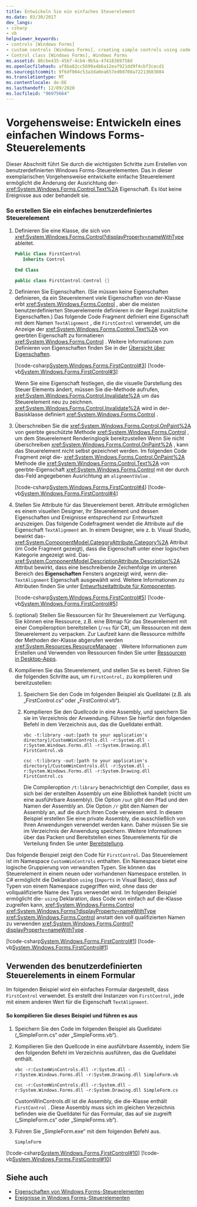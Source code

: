 ```yaml
---
title: Entwickeln Sie ein einfaches Steuerelement
ms.date: 03/30/2017
dev_langs:
- csharp
- vb
helpviewer_keywords:
- controls [Windows Forms]
- custom controls [Windows Forms], creating simple controls using code
- Control class [Windows Forms], Windows Forms
ms.assetid: 86cbe435-45b7-4cb4-9b5a-47418369758d
ms.openlocfilehash: af8ba82cc5699a4b6a12eaf921dd9f4cbf3cecd1
ms.sourcegitcommit: 9f6df084c53a3da0ea657ed0d708a72213683084
ms.translationtype: MT
ms.contentlocale: de-DE
ms.lasthandoff: 12/09/2020
ms.locfileid: "96975664"
---
```

# <a name="how-to-develop-a-simple-windows-forms-control"></a>Vorgehensweise: Entwickeln eines einfachen Windows Forms-Steuerelements

Dieser Abschnitt führt Sie durch die wichtigsten Schritte zum Erstellen von benutzerdefinierten Windows Forms-Steuerelementen. Das in dieser exemplarischen Vorgehensweise entwickelte einfache Steuerelement ermöglicht die Änderung der Ausrichtung der- <xref:System.Windows.Forms.Control.Text%2A> Eigenschaft. Es löst keine Ereignisse aus oder behandelt sie.

### <a name="to-create-a-simple-custom-control"></a>So erstellen Sie ein einfaches benutzerdefiniertes Steuerelement

1. Definieren Sie eine Klasse, die sich von <xref:System.Windows.Forms.Control?displayProperty=nameWithType> ableitet.

    ```vb
    Public Class FirstControl
       Inherits Control

    End Class
    ```

    ```csharp
    public class FirstControl:Control {}
    ```

2. Definieren Sie Eigenschaften. (Sie müssen keine Eigenschaften definieren, da ein Steuerelement viele Eigenschaften von der-Klasse erbt <xref:System.Windows.Forms.Control> , aber die meisten benutzerdefinierten Steuerelemente definieren in der Regel zusätzliche Eigenschaften.) Das folgende Code Fragment definiert eine Eigenschaft mit dem Namen `TextAlignment` , die `FirstControl` verwendet, um die Anzeige der <xref:System.Windows.Forms.Control.Text%2A> von geerbten Eigenschaft zu formatieren <xref:System.Windows.Forms.Control> . Weitere Informationen zum Definieren von Eigenschaften finden Sie in der [Übersicht über Eigenschaften](/previous-versions/visualstudio/visual-studio-2013/65zdfbdt(v%3dvs.120)).

     [!code-csharp[System.Windows.Forms.FirstControl#3](~/samples/snippets/csharp/VS_Snippets_Winforms/System.Windows.Forms.FirstControl/CS/FirstControl.cs#3)]
     [!code-vb[System.Windows.Forms.FirstControl#3](~/samples/snippets/visualbasic/VS_Snippets_Winforms/System.Windows.Forms.FirstControl/VB/FirstControl.vb#3)]

     Wenn Sie eine Eigenschaft festlegen, die die visuelle Darstellung des Steuer Elements ändert, müssen Sie die-Methode aufrufen, <xref:System.Windows.Forms.Control.Invalidate%2A> um das Steuerelement neu zu zeichnen. <xref:System.Windows.Forms.Control.Invalidate%2A> wird in der-Basisklasse definiert <xref:System.Windows.Forms.Control> .

3. Überschreiben Sie die <xref:System.Windows.Forms.Control.OnPaint%2A> von geerbte geschützte Methode <xref:System.Windows.Forms.Control> , um dem Steuerelement Renderinglogik bereitzustellen Wenn Sie nicht überschreiben <xref:System.Windows.Forms.Control.OnPaint%2A> , kann das Steuerelement nicht selbst gezeichnet werden. Im folgenden Code Fragment zeigt die- <xref:System.Windows.Forms.Control.OnPaint%2A> Methode die <xref:System.Windows.Forms.Control.Text%2A> von geerbte-Eigenschaft <xref:System.Windows.Forms.Control> mit der durch das-Feld angegebenen Ausrichtung an `alignmentValue` .

     [!code-csharp[System.Windows.Forms.FirstControl#4](~/samples/snippets/csharp/VS_Snippets_Winforms/System.Windows.Forms.FirstControl/CS/FirstControl.cs#4)]
     [!code-vb[System.Windows.Forms.FirstControl#4](~/samples/snippets/visualbasic/VS_Snippets_Winforms/System.Windows.Forms.FirstControl/VB/FirstControl.vb#4)]

4. Stellen Sie Attribute für das Steuerelement bereit. Attribute ermöglichen es einem visuellen Designer, Ihr Steuerelement und dessen Eigenschaften und Ereignisse entsprechend zur Entwurfszeit anzuzeigen. Das folgende Codefragment wendet die Attribute auf die Eigenschaft `TextAlignment` an. In einem Designer, wie z. b. Visual Studio, bewirkt das- <xref:System.ComponentModel.CategoryAttribute.Category%2A> Attribut (im Code Fragment gezeigt), dass die Eigenschaft unter einer logischen Kategorie angezeigt wird. Das- <xref:System.ComponentModel.DescriptionAttribute.Description%2A> Attribut bewirkt, dass eine beschreibende Zeichenfolge im unteren Bereich des **Eigenschaften** Fensters angezeigt wird, wenn die- `TextAlignment` Eigenschaft ausgewählt wird. Weitere Informationen zu Attributen finden Sie unter [Entwurfszeitattribute für Komponenten](/previous-versions/visualstudio/visual-studio-2013/tk67c2t8(v=vs.120)).

     [!code-csharp[System.Windows.Forms.FirstControl#5](~/samples/snippets/csharp/VS_Snippets_Winforms/System.Windows.Forms.FirstControl/CS/FirstControl.cs#5)]
     [!code-vb[System.Windows.Forms.FirstControl#5](~/samples/snippets/visualbasic/VS_Snippets_Winforms/System.Windows.Forms.FirstControl/VB/FirstControl.vb#5)]

5. (optional) Stellen Sie Ressourcen für Ihr Steuerelement zur Verfügung. Sie können eine Ressource, z.B. eine Bitmap für das Steuerelement mit einer Compileroption bereitstellen (`/res` für C#), um Ressourcen mit dem Steuerelement zu verpacken. Zur Laufzeit kann die Ressource mithilfe der Methoden der-Klasse abgerufen werden <xref:System.Resources.ResourceManager> . Weitere Informationen zum Erstellen und Verwenden von Ressourcen finden Sie unter [Ressourcen in Desktop-Apps](/dotnet/framework/resources/index).

6. Kompilieren Sie das Steuerelement, und stellen Sie es bereit. Führen Sie die folgenden Schritte aus, um `FirstControl,` zu kompilieren und bereitzustellen:

    1. Speichern Sie den Code im folgenden Beispiel als Quelldatei (z.B. als „FirstControl.cs“ oder „FirstControl.vb“).

    2. Kompilieren Sie den Quellcode in eine Assembly, und speichern Sie sie im Verzeichnis der Anwendung. Führen Sie hierfür den folgenden Befehl in dem Verzeichnis aus, das die Quelldatei enthält.

        ```console
        vbc -t:library -out:[path to your application's directory]/CustomWinControls.dll -r:System.dll -r:System.Windows.Forms.dll -r:System.Drawing.dll FirstControl.vb
        ```

        ```console
        csc -t:library -out:[path to your application's directory]/CustomWinControls.dll -r:System.dll -r:System.Windows.Forms.dll -r:System.Drawing.dll FirstControl.cs
        ```

         Die Compileroption `/t:library` benachrichtigt den Compiler, dass es sich bei der erstellten Assembly um eine Bibliothek handelt (nicht um eine ausführbare Assembly). Die Option `/out` gibt den Pfad und den Namen der Assembly an. Die Option `/r` gibt den Namen der Assembly an, auf die durch Ihren Code verwiesen wird. In diesem Beispiel erstellen Sie eine private Assembly, die ausschließlich von Ihren Anwendungen verwendet werden kann. Daher müssen Sie sie im Verzeichnis der Anwendung speichern. Weitere Informationen über das Packen und Bereitstellen eines Steuerelements für die Verteilung finden Sie unter [Bereitstellung](/dotnet/framework/deployment/index).

Das folgende Beispiel zeigt den Code für `FirstControl`. Das Steuerelement ist im Namespace `CustomWinControls` enthalten. Ein Namespace bietet eine logische Gruppierung von verwandten Typen. Sie können das Steuerelement in einem neuen oder vorhandenen Namespace erstellen. In C# ermöglicht die Deklaration `using` (`Imports` in Visual Basic), dass auf Typen von einem Namespace zugegriffen wird, ohne dass der vollqualifizierte Name des Typs verwendet wird. Im folgenden Beispiel ermöglicht die- `using` Deklaration, dass Code von einfach auf die-Klasse zugreifen kann, <xref:System.Windows.Forms.Control> <xref:System.Windows.Forms?displayProperty=nameWithType> <xref:System.Windows.Forms.Control> anstatt den voll qualifizierten Namen zu verwenden <xref:System.Windows.Forms.Control?displayProperty=nameWithType> .

[!code-csharp[System.Windows.Forms.FirstControl#1](~/samples/snippets/csharp/VS_Snippets_Winforms/System.Windows.Forms.FirstControl/CS/FirstControl.cs#1)]
[!code-vb[System.Windows.Forms.FirstControl#1](~/samples/snippets/visualbasic/VS_Snippets_Winforms/System.Windows.Forms.FirstControl/VB/FirstControl.vb#1)]

## <a name="using-the-custom-control-on-a-form"></a>Verwenden des benutzerdefinierten Steuerelements in einem Formular

Im folgenden Beispiel wird ein einfaches Formular dargestellt, dass `FirstControl` verwendet. Es erstellt drei Instanzen von `FirstControl`, jede mit einem anderen Wert für die Eigenschaft `TextAlignment`.

#### <a name="to-compile-and-run-this-sample"></a>So kompilieren Sie dieses Beispiel und führen es aus

1. Speichern Sie den Code im folgenden Beispiel als Quelldatei („SimpleForm.cs“ oder „SimpleForms.vb“).

2. Kompilieren Sie den Quellcode in eine ausführbare Assembly, indem Sie den folgenden Befehl im Verzeichnis ausführen, das die Quelldatei enthält.

    ```console
    vbc -r:CustomWinControls.dll -r:System.dll -r:System.Windows.Forms.dll -r:System.Drawing.dll SimpleForm.vb
    ```

    ```console
    csc -r:CustomWinControls.dll -r:System.dll -r:System.Windows.Forms.dll -r:System.Drawing.dll SimpleForm.cs
    ```

     CustomWinControls.dll ist die Assembly, die die-Klasse enthält `FirstControl` . Diese Assembly muss sich im gleichen Verzeichnis befinden wie die Quelldatei für das Formular, das auf sie zugreift („SimpleForm.cs“ oder „SimpleForms.vb“).

3. Führen Sie „SimpleForm.exe“ mit dem folgenden Befehl aus.

    ```console
    SimpleForm
    ```

[!code-csharp[System.Windows.Forms.FirstControl#10](~/samples/snippets/csharp/VS_Snippets_Winforms/System.Windows.Forms.FirstControl/CS/SimpleForm.cs#10)]
[!code-vb[System.Windows.Forms.FirstControl#10](~/samples/snippets/visualbasic/VS_Snippets_Winforms/System.Windows.Forms.FirstControl/VB/SimpleForm.vb#10)]

## <a name="see-also"></a>Siehe auch

- [Eigenschaften von Windows Forms-Steuerelementen](properties-in-windows-forms-controls.md)
- [Ereignisse in Windows Forms-Steuerelementen](events-in-windows-forms-controls.md)
